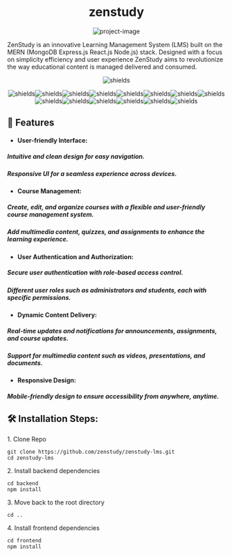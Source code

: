 <h1 align="center" id="title">zenstudy</h1>

<p align="center"><img src="https://socialify.git.ci/webakash1806/zenstudy/image?description=1&amp;descriptionEditable=Elevate%20your%20learning%20journey%20with%20our%20online%20education%20platform%2C%20offering%20diverse%20courses%20for%20personal%20and%20professional%20growth.&amp;font=Raleway&amp;language=1&amp;name=1&amp;owner=1&amp;pattern=Solid&amp;theme=Dark" alt="project-image"></p>

<p id="description">ZenStudy is an innovative Learning Management System (LMS) built on the MERN (MongoDB Express.js React.js Node.js) stack. Designed with a focus on simplicity efficiency and user experience ZenStudy aims to revolutionize the way educational content is managed delivered and consumed.</p>

<p align="center"><img src="https://img.shields.io/badge/ZenStudy-LMS-orange%20" alt="shields"></p>
<p align="center"><img src="https://img.shields.io/badge/Render-46E3B7?style=for-the-badge&amp;logo=render&amp;logoColor=white%20" alt="shields"><img src="https://img.shields.io/badge/MongoDB-4EA94B?style=for-the-badge&amp;logo=mongodb&amp;logoColor=white" alt="shields"><img src="https://img.shields.io/badge/axios-671ddf?&amp;style=for-the-badge&amp;logo=axios&amp;logoColor=white" alt="shields"><img src="https://img.shields.io/badge/Chart%20js-FF6384?style=for-the-badge&amp;logo=chartdotjs&amp;logoColor=white" alt="shields"><img src="https://img.shields.io/badge/daisyUI-1ad1a5?style=for-the-badge&amp;logo=daisyui&amp;logoColor=white" alt="shields"><img src="https://img.shields.io/badge/Express%20js-000000?style=for-the-badge&amp;logo=express&amp;logoColor=white" alt="shields"><img src="https://img.shields.io/badge/GitHub%20Pages-222222?style=for-the-badge&amp;logo=GitHub%20Pages&amp;logoColor=white" alt="shields"><img src="	https://img.shields.io/badge/Node%20js-339933?style=for-the-badge&amp;logo=nodedotjs&amp;logoColor=white" alt="shields"><img src="https://img.shields.io/badge/npm-CB3837?style=for-the-badge&amp;logo=npm&amp;logoColor=white" alt="shields"><img src="https://img.shields.io/badge/React-20232A?style=for-the-badge&amp;logo=react&amp;logoColor=61DAFB" alt="shields"><img src="https://img.shields.io/badge/React_Router-CA4245?style=for-the-badge&amp;logo=react-router&amp;logoColor=white" alt="shields"><img src="https://img.shields.io/badge/Tailwind_CSS-38B2AC?style=for-the-badge&amp;logo=tailwind-css&amp;logoColor=white" alt="shields"><img src="https://img.shields.io/badge/Vite-B73BFE?style=for-the-badge&amp;logo=vite&amp;logoColor=FFD62E" alt="shields"><img src="https://img.shields.io/badge/VSCode-0078D4?style=for-the-badge&amp;logo=visual%20studio%20code&amp;logoColor=white" alt="shields"></p>


<h2>🧐 Features</h2>

- #### User-friendly Interface:

##### Intuitive and clean design for easy navigation.
##### Responsive UI for a seamless experience across devices.

- #### Course Management:

##### Create, edit, and organize courses with a flexible and user-friendly course management system.
##### Add multimedia content, quizzes, and assignments to enhance the learning experience.

- #### User Authentication and Authorization:

##### Secure user authentication with role-based access control.
##### Different user roles such as administrators and students, each with specific permissions.

- #### Dynamic Content Delivery:

##### Real-time updates and notifications for announcements, assignments, and course updates.
##### Support for multimedia content such as videos, presentations, and documents.

- #### Responsive Design:

##### Mobile-friendly design to ensure accessibility from anywhere, anytime.


<h2>🛠️ Installation Steps:</h2>

<p>1. Clone Repo</p>

```
git clone https://github.com/zenstudy/zenstudy-lms.git
cd zenstudy-lms
```

<p>2. Install backend dependencies</p>

```
cd backend
npm install
```

<p>3. Move back to the root directory</p>

```
cd ..
```

<p>4. Install frontend dependencies</p>

```
cd frontend
npm install
```
